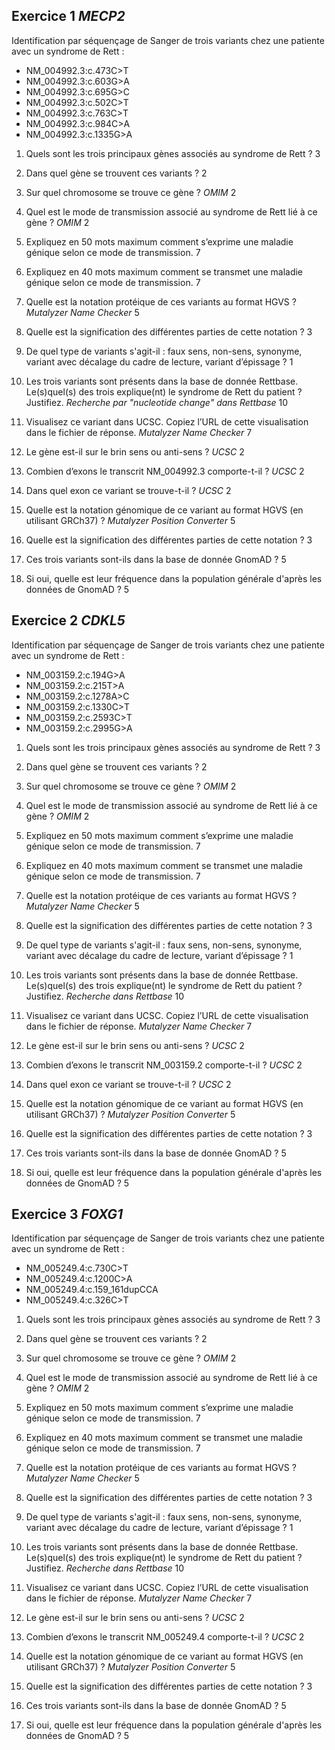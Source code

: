 ## Exercice 1 *MECP2*
Identification par séquençage de Sanger de trois variants chez une patiente avec un syndrome de Rett :
* NM_004992.3:c.473C>T
* NM_004992.3:c.603G>A
* NM_004992.3:c.695G>C
* NM_004992.3:c.502C>T
* NM_004992.3:c.763C>T
* NM_004992.3:c.984C>A
* NM_004992.3:c.1335G>A

1. Quels sont les trois principaux gènes associés au syndrome de Rett ? 3
2. Dans quel gène se trouvent ces variants ? 2
3. Sur quel chromosome se trouve ce gène ? *OMIM* 2
4. Quel est le mode de transmission associé au syndrome de Rett lié à ce gène ? *OMIM* 2
5. Expliquez en 50 mots maximum comment s’exprime une maladie génique selon ce mode de transmission. 7
6. Expliquez en 40 mots maximum comment se transmet une maladie génique selon ce mode de transmission. 7

7. Quelle est la notation protéique de ces variants au format HGVS ? *Mutalyzer Name Checker* 5
8. Quelle est la signification des différentes parties de cette notation ? 3
9. De quel type de variants s'agit-il : faux sens, non-sens, synonyme, variant avec décalage du cadre de lecture, variant d’épissage ? 1

10. Les trois variants sont présents dans la base de donnée Rettbase. Le(s)quel(s) des trois explique(nt) le syndrome de Rett du patient ? Justifiez. *Recherche par "nucleotide change" dans Rettbase* 10

11. Visualisez ce variant dans UCSC. Copiez l’URL de cette visualisation dans le fichier de réponse. *Mutalyzer Name Checker* 7
12. Le gène est-il sur le brin sens ou anti-sens ? *UCSC* 2
13. Combien d’exons le transcrit NM_004992.3 comporte-t-il ? *UCSC* 2
14. Dans quel exon ce variant se trouve-t-il ? *UCSC* 2

15. Quelle est la notation génomique de ce variant au format HGVS (en utilisant GRCh37) ? *Mutalyzer Position Converter* 5
16. Quelle est la signification des différentes parties de cette notation ? 3
17. Ces trois variants sont-ils dans la base de donnée GnomAD ? 5
17. Si oui, quelle est leur fréquence dans la population générale d'après les données de GnomAD ? 5

## Exercice 2 *CDKL5*
Identification par séquençage de Sanger de trois variants chez une patiente avec un syndrome de Rett :
* NM_003159.2:c.194G>A
* NM_003159.2:c.215T>A
* NM_003159.2:c.1278A>C
* NM_003159.2:c.1330C>T
* NM_003159.2:c.2593C>T
* NM_003159.2:c.2995G>A


1. Quels sont les trois principaux gènes associés au syndrome de Rett ? 3
2. Dans quel gène se trouvent ces variants ? 2
3. Sur quel chromosome se trouve ce gène ? *OMIM* 2
4. Quel est le mode de transmission associé au syndrome de Rett lié à ce gène ? *OMIM* 2
5. Expliquez en 50 mots maximum comment s’exprime une maladie génique selon ce mode de transmission. 7
6. Expliquez en 40 mots maximum comment se transmet une maladie génique selon ce mode de transmission. 7

7. Quelle est la notation protéique de ces variants au format HGVS ? *Mutalyzer Name Checker* 5
8. Quelle est la signification des différentes parties de cette notation ? 3
9. De quel type de variants s'agit-il : faux sens, non-sens, synonyme, variant avec décalage du cadre de lecture, variant d’épissage ? 1

10. Les trois variants sont présents dans la base de donnée Rettbase. Le(s)quel(s) des trois explique(nt) le syndrome de Rett du patient ? Justifiez. *Recherche dans Rettbase* 10

11. Visualisez ce variant dans UCSC. Copiez l’URL de cette visualisation dans le fichier de réponse. *Mutalyzer Name Checker* 7
12. Le gène est-il sur le brin sens ou anti-sens ? *UCSC* 2
13. Combien d’exons le transcrit NM_003159.2 comporte-t-il ? *UCSC* 2
14. Dans quel exon ce variant se trouve-t-il ? *UCSC* 2

15. Quelle est la notation génomique de ce variant au format HGVS (en utilisant GRCh37) ? *Mutalyzer Position Converter* 5
16. Quelle est la signification des différentes parties de cette notation ? 3
17. Ces trois variants sont-ils dans la base de donnée GnomAD ? 5
17. Si oui, quelle est leur fréquence dans la population générale d'après les données de GnomAD ? 5

## Exercice 3 *FOXG1*
Identification par séquençage de Sanger de trois variants chez une patiente avec un syndrome de Rett :
* NM_005249.4:c.730C>T
* NM_005249.4:c.1200C>A
* NM_005249.4:c.159_161dupCCA
* NM_005249.4:c.326C>T

1. Quels sont les trois principaux gènes associés au syndrome de Rett ? 3
2. Dans quel gène se trouvent ces variants ? 2
3. Sur quel chromosome se trouve ce gène ? *OMIM* 2
4. Quel est le mode de transmission associé au syndrome de Rett lié à ce gène ? *OMIM* 2
5. Expliquez en 50 mots maximum comment s’exprime une maladie génique selon ce mode de transmission. 7
6. Expliquez en 40 mots maximum comment se transmet une maladie génique selon ce mode de transmission. 7

7. Quelle est la notation protéique de ces variants au format HGVS ? *Mutalyzer Name Checker* 5
8. Quelle est la signification des différentes parties de cette notation ? 3
9. De quel type de variants s'agit-il : faux sens, non-sens, synonyme, variant avec décalage du cadre de lecture, variant d’épissage ? 1

10. Les trois variants sont présents dans la base de donnée Rettbase. Le(s)quel(s) des trois explique(nt) le syndrome de Rett du patient ? Justifiez. *Recherche dans Rettbase* 10

11. Visualisez ce variant dans UCSC. Copiez l’URL de cette visualisation dans le fichier de réponse. *Mutalyzer Name Checker* 7
12. Le gène est-il sur le brin sens ou anti-sens ? *UCSC* 2
13. Combien d’exons le transcrit NM_005249.4 comporte-t-il ? *UCSC* 2

15. Quelle est la notation génomique de ce variant au format HGVS (en utilisant GRCh37) ? *Mutalyzer Position Converter* 5
16. Quelle est la signification des différentes parties de cette notation ? 3
17. Ces trois variants sont-ils dans la base de donnée GnomAD ? 5
17. Si oui, quelle est leur fréquence dans la population générale d'après les données de GnomAD ? 5
